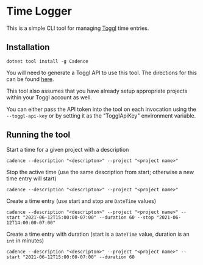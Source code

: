 # Time Logger

This is a simple CLI tool for managing [Toggl](https://toggl.com) time entries.

## Installation

```
dotnet tool install -g Cadence
```
You will need to generate a Toggl API to use this tool. The directions for this can be found [here](https://support.toggl.com/en/articles/3116844-where-is-my-api-token-located).

This tool also assumes that you have already setup appropriate projects within your Toggl account as well. 

You can either pass the API token into the tool on each invocation using the `--toggl-api-key` or by setting it as the "TogglApiKey" environment variable.

## Running the tool

Start a time for a given project with a description
```
cadence --description "<descripton>" --project "<project name>"
```

Stop the active time (use the same description from start; otherwise a new time entry will start)
```
cadence --description "<descripton>" --project "<project name>"
```

Create a time entry (use start and stop are `DateTime` values)
```
cadence --description "<descripton>" --project "<project name>" --start "2021-06-12T15:00:00-07:00" --duration 60 --stop "2021-06-12T14:00:00-07:00"
```

Create a time entry with duration (start is a `DateTime` value, duration is an `int` in minutes)
```
cadence --description "<descripton>" --project "<project name>" --start "2021-06-12T15:00:00-07:00" --duration 60
```